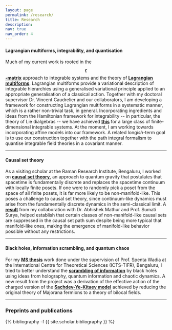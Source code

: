 ```yaml
---
layout: page
permalink: /research/
title: Research
description:
nav: true
nav_order: 4
---
```


<h4>Lagrangian multiforms, integrability, and quantisation</h4>

Much of my current work is rooted in the **<a href="https://link.springer.com/article/10.1007/BF01076717" target="_self">$$r$$-matrix</a>** approach to integrable systems and the theory of **<a href="https://arxiv.org/abs/0903.4086" target="_self">Lagrangian multiforms</a>**. Lagrangian multiforms provide a variational description of integrable hierarchies using a generalised variational principle applied to an appropriate generalisation of a classical action. Together with my doctoral supervisor Dr. Vincent Caudrelier and our collaborators, I am developing a framework for constructing Lagrangian multiforms in a systematic manner, which is a rather non-trivial task, in general. Incorporating ingredients and ideas from the Hamiltonian framework for integrability -- in particular, the theory of Lie dialgebras -- we have achieved **<a href="https://arxiv.org/abs/2307.07339" target="_self">this</a>** for a large class of finite-dimensional integrable systems. At the moment, I am working towards incorporating affine models into our framework. A related long*ish*-term goal is to use our construction together with the path integral formalism to quantise integrable field theories in a covariant manner.

<hr>

<h4>Causal set theory</h4>

As a visiting scholar at the Raman Research Institute, Bengaluru, I worked on **<a href="https://arxiv.org/abs/1903.11544" target="_self">causal set theory</a>**, an approach to quantum gravity that postulates that spacetime is fundamentally discrete and replaces the spacetime continuum with locally finite posets. If one were to randomly pick a poset from the space of all finite posets, it is far more likely to be non-manifold-like. This poses a challenge to causal set theory, since continuum-like dynamics must arise from the fundamentally discrete dynamics in the semi-classical limit. A **<a href="https://arxiv.org/abs/2009.07623" target="_self">result</a>** from my collaboration with Dr. Abhishek Mathur and Prof. Sumati Surya, helped establish that certain classes of non-manifold-like causal sets are suppressed in the causal set path sum despite being more typical that manifold-like ones, making the emergence of manifold-like behavior possible without any restrictions.


<hr>

<h4>Black holes, information scrambling, and quantum chaos</h4>

For my **<a href="http://dr.iiserpune.ac.in:8080/xmlui/bitstream/handle/123456789/1047/MS%20Thesis%20-%20Anup%20Anand%20Singh.pdf" target="_self">MS thesis</a>** work done under the supervision of Prof. Spenta Wadia at the International Centre for Theoretical Sciences (ICTS-TIFR), Bengaluru, I tried to better understand the **<a href="https://arxiv.org/abs/0808.2096" target="_self">scrambling of information</a>** by black holes using ideas from holography, quantum information and chaotic dynamics. A new result from the project was a derivation of the effective action of the charged version of the **<a href="https://arxiv.org/abs/1604.07818" target="_self">Sachdev-Ye-Kitaev model</a>** achieved by reducing the original theory of Majorana fermions to a theory of bilocal fields.

<hr>

<h3> Preprints and publications </h3>

<div class="publications">

{% bibliography -f {{ site.scholar.bibliography }} %}

</div>
